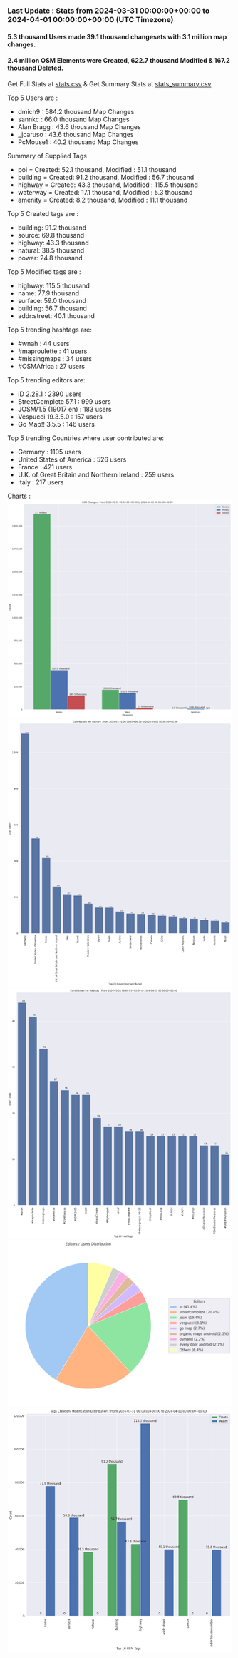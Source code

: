 ### Last Update : Stats from 2024-03-31 00:00:00+00:00 to 2024-04-01 00:00:00+00:00 (UTC Timezone)

#### 5.3 thousand Users made 39.1 thousand changesets with 3.1 million map changes.
#### 2.4 million OSM Elements were Created, 622.7 thousand Modified & 167.2 thousand Deleted.
Get Full Stats at [stats.csv](/stats/Global/Daily/stats.csv)
 & Get Summary Stats at [stats_summary.csv](/stats/Global/Daily/stats_summary.csv)

Top 5 Users are : 
- dmich9 : 584.2 thousand Map Changes
- sannkc : 66.0 thousand Map Changes
- Alan Bragg : 43.6 thousand Map Changes
- _jcaruso : 43.6 thousand Map Changes
- PcMouse1 : 40.2 thousand Map Changes

Summary of Supplied Tags
- poi = Created: 52.1 thousand, Modified : 51.1 thousand
- building = Created: 91.2 thousand, Modified : 56.7 thousand
- highway = Created: 43.3 thousand, Modified : 115.5 thousand
- waterway = Created: 17.1 thousand, Modified : 5.3 thousand
- amenity = Created: 8.2 thousand, Modified : 11.1 thousand


Top 5 Created tags are :
- building: 91.2 thousand
- source: 69.8 thousand
- highway: 43.3 thousand
- natural: 38.5 thousand
- power: 24.8 thousand


Top 5 Modified tags are :
- highway: 115.5 thousand
- name: 77.9 thousand
- surface: 59.0 thousand
- building: 56.7 thousand
- addr:street: 40.1 thousand


Top 5 trending hashtags are:
- #wnah : 44 users
- #maproulette : 41 users
- #missingmaps : 34 users
- #OSMAfrica : 27 users


Top 5 trending editors are:
- iD 2.28.1 : 2390 users
- StreetComplete 57.1 : 999 users
- JOSM/1.5 (19017 en) : 183 users
- Vespucci 19.3.5.0 : 157 users
- Go Map!! 3.5.5 : 146 users


Top 5 trending Countries where user contributed are:
- Germany : 1105 users
- United States of America : 526 users
- France : 421 users
- U.K. of Great Britain and Northern Ireland : 259 users
- Italy : 217 users


 Charts : 
![Alt text](./stats_osm_changes.png) 
![Alt text](./stats_users_per_country.png) 
![Alt text](./stats_users_per_hashtag.png) 
![Alt text](./stats_editors_pie_chart.png) 
![Alt text](./stats_tags.png) 
